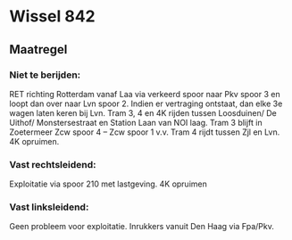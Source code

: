 # Wissel 842
## Maatregel
### Niet te berijden:
RET richting Rotterdam vanaf Laa via verkeerd spoor naar Pkv  spoor 3 en loopt dan over naar Lvn spoor 2. Indien er vertraging ontstaat, dan elke 3e wagen laten keren bij Lvn.
Tram 3, 4 en 4K rijden tussen Loosduinen/ De Uithof/ Monstersestraat en Station Laan van NOI laag. 
Tram 3 blijft in Zoetermeer Zcw spoor 4 – Zcw spoor 1 v.v.
Tram 4 rijdt tussen Zjl en Lvn.
4K opruimen.
### Vast rechtsleidend:
Exploitatie via spoor 210 met lastgeving.
4K opruimen
### Vast linksleidend:
Geen probleem voor exploitatie. Inrukkers vanuit Den Haag via Fpa/Pkv.
